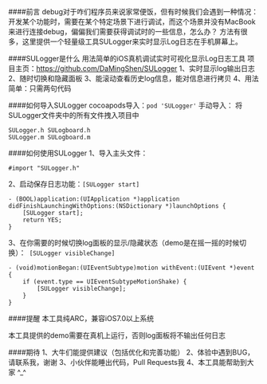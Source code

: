 ####前言
debug对于咋们程序员来说家常便饭，但有时候我们会遇到一种情况：开发某个功能时，需要在某个特定场景下进行调试，而这个场景并没有MacBook来进行连接debug，偏偏我们需要获得调试时的一些信息，怎么办？
方法有很多，这里提供一个轻量级工具SULogger来实时显示Log日志在手机屏幕上。

####SULogger是什么
用法简单的iOS真机调试实时可视化显示Log日志工具
项目主页：https://github.com/DaMingShen/SULogger
1、实时显示log输出日志
2、随时切换和隐藏面板
3、能滚动查看历史log信息，能对信息进行拷贝
4、用法简单：只需两句代码

####如何导入SULogger
cocoapods导入：```pod 'SULogger'```
手动导入：
将SULogger文件夹中的所有文件拽入项目中
```
SULogger.h SULogboard.h
SULogger.m SULogboard.m
```

####如何使用SULogger
1、导入主头文件：
```
#import "SULogger.h"
```
2、启动保存日志功能：```[SULogger start]```
```
- (BOOL)application:(UIApplication *)application didFinishLaunchingWithOptions:(NSDictionary *)launchOptions {
    [SULogger start];
    return YES;
}
```
3、在你需要的时候切换log面板的显示/隐藏状态（demo是在摇一摇的时候切换）：``` [SULogger visibleChange]```
```
- (void)motionBegan:(UIEventSubtype)motion withEvent:(UIEvent *)event {
    if (event.type == UIEventSubtypeMotionShake) {
        [SULogger visibleChange];
    }
}
```
####提醒
本工具纯ARC，兼容iOS7.0以上系统

本工具提供的demo需要在真机上运行，否则log面板将不输出任何日志

####期待
1、大牛们能提供建议（包括优化和完善功能）
2、体验中遇到BUG，请联系我，谢谢
3、小伙伴能睡出代码，Pull Requests我
4、本工具能帮助到大家 ^_^
